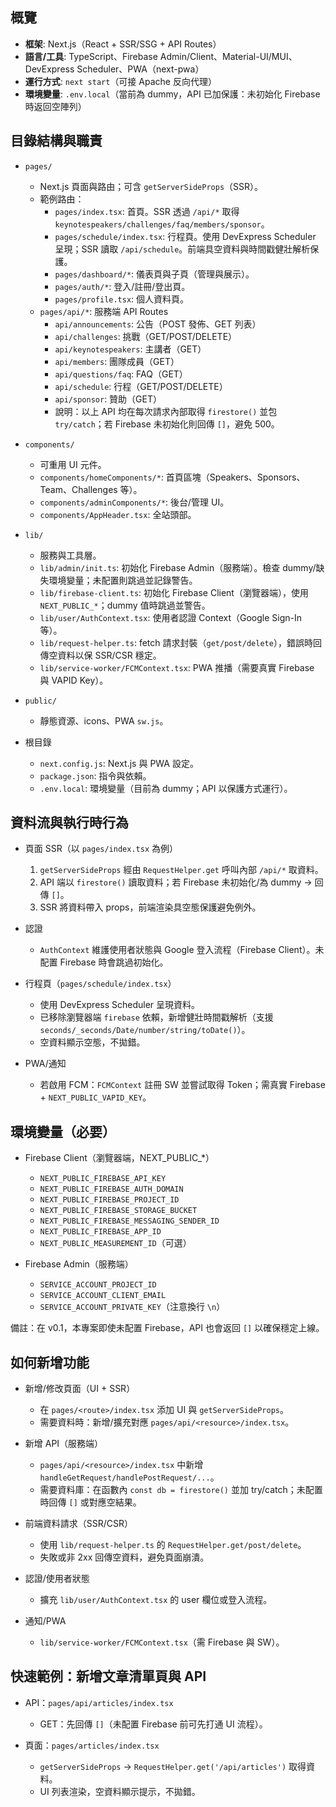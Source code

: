 ## 概覽

- **框架**: Next.js（React + SSR/SSG + API Routes）
- **語言/工具**: TypeScript、Firebase Admin/Client、Material-UI/MUI、DevExpress Scheduler、PWA（next-pwa）
- **運行方式**: `next start`（可接 Apache 反向代理）
- **環境變量**: `.env.local`（當前為 dummy，API 已加保護：未初始化 Firebase 時返回空陣列）

## 目錄結構與職責

- `pages/`
  - Next.js 頁面與路由；可含 `getServerSideProps`（SSR）。
  - 範例路由：
    - `pages/index.tsx`: 首頁。SSR 透過 `/api/*` 取得 `keynotespeakers/challenges/faq/members/sponsor`。
    - `pages/schedule/index.tsx`: 行程頁。使用 DevExpress Scheduler 呈現；SSR 讀取 `/api/schedule`。前端具空資料與時間戳健壯解析保護。
    - `pages/dashboard/*`: 儀表頁與子頁（管理與展示）。
    - `pages/auth/*`: 登入/註冊/登出頁。
    - `pages/profile.tsx`: 個人資料頁。
  - `pages/api/*`: 服務端 API Routes
    - `api/announcements`: 公告（POST 發佈、GET 列表）
    - `api/challenges`: 挑戰（GET/POST/DELETE）
    - `api/keynotespeakers`: 主講者（GET）
    - `api/members`: 團隊成員（GET）
    - `api/questions/faq`: FAQ（GET）
    - `api/schedule`: 行程（GET/POST/DELETE）
    - `api/sponsor`: 贊助（GET）
    - 說明：以上 API 均在每次請求內部取得 `firestore()` 並包 `try/catch`；若 Firebase 未初始化則回傳 `[]`，避免 500。

- `components/`
  - 可重用 UI 元件。
  - `components/homeComponents/*`: 首頁區塊（Speakers、Sponsors、Team、Challenges 等）。
  - `components/adminComponents/*`: 後台/管理 UI。
  - `components/AppHeader.tsx`: 全站頭部。

- `lib/`
  - 服務與工具層。
  - `lib/admin/init.ts`: 初始化 Firebase Admin（服務端）。檢查 dummy/缺失環境變量；未配置則跳過並記錄警告。
  - `lib/firebase-client.ts`: 初始化 Firebase Client（瀏覽器端），使用 `NEXT_PUBLIC_*`；dummy 值時跳過並警告。
  - `lib/user/AuthContext.tsx`: 使用者認證 Context（Google Sign-In 等）。
  - `lib/request-helper.ts`: fetch 請求封裝（`get/post/delete`），錯誤時回傳空資料以保 SSR/CSR 穩定。
  - `lib/service-worker/FCMContext.tsx`: PWA 推播（需要真實 Firebase 與 VAPID Key）。

- `public/`
  - 靜態資源、icons、PWA `sw.js`。

- 根目錄
  - `next.config.js`: Next.js 與 PWA 設定。
  - `package.json`: 指令與依賴。
  - `.env.local`: 環境變量（目前為 dummy；API 以保護方式運行）。

## 資料流與執行時行為

- 頁面 SSR（以 `pages/index.tsx` 為例）
  1. `getServerSideProps` 經由 `RequestHelper.get` 呼叫內部 `/api/*` 取資料。
  2. API 端以 `firestore()` 讀取資料；若 Firebase 未初始化/為 dummy → 回傳 `[]`。
  3. SSR 將資料帶入 props，前端渲染具空態保護避免例外。

- 認證
  - `AuthContext` 維護使用者狀態與 Google 登入流程（Firebase Client）。未配置 Firebase 時會跳過初始化。

- 行程頁（`pages/schedule/index.tsx`）
  - 使用 DevExpress Scheduler 呈現資料。
  - 已移除瀏覽器端 `firebase` 依賴，新增健壯時間戳解析（支援 `seconds/_seconds/Date/number/string/toDate()`）。
  - 空資料顯示空態，不拋錯。

- PWA/通知
  - 若啟用 FCM：`FCMContext` 註冊 SW 並嘗試取得 Token；需真實 Firebase + `NEXT_PUBLIC_VAPID_KEY`。

## 環境變量（必要）

- Firebase Client（瀏覽器端，NEXT_PUBLIC_*）
  - `NEXT_PUBLIC_FIREBASE_API_KEY`
  - `NEXT_PUBLIC_FIREBASE_AUTH_DOMAIN`
  - `NEXT_PUBLIC_FIREBASE_PROJECT_ID`
  - `NEXT_PUBLIC_FIREBASE_STORAGE_BUCKET`
  - `NEXT_PUBLIC_FIREBASE_MESSAGING_SENDER_ID`
  - `NEXT_PUBLIC_FIREBASE_APP_ID`
  - `NEXT_PUBLIC_MEASUREMENT_ID`（可選）

- Firebase Admin（服務端）
  - `SERVICE_ACCOUNT_PROJECT_ID`
  - `SERVICE_ACCOUNT_CLIENT_EMAIL`
  - `SERVICE_ACCOUNT_PRIVATE_KEY`（注意換行 `\n`）

備註：在 v0.1，本專案即使未配置 Firebase，API 也會返回 `[]` 以確保穩定上線。

## 如何新增功能

- 新增/修改頁面（UI + SSR）
  - 在 `pages/<route>/index.tsx` 添加 UI 與 `getServerSideProps`。
  - 需要資料時：新增/擴充對應 `pages/api/<resource>/index.tsx`。

- 新增 API（服務端）
  - `pages/api/<resource>/index.tsx` 中新增 `handleGetRequest/handlePostRequest/...`。
  - 需要資料庫：在函數內 `const db = firestore()` 並加 try/catch；未配置時回傳 `[]` 或對應空結果。

- 前端資料請求（SSR/CSR）
  - 使用 `lib/request-helper.ts` 的 `RequestHelper.get/post/delete`。
  - 失敗或非 2xx 回傳空資料，避免頁面崩潰。

- 認證/使用者狀態
  - 擴充 `lib/user/AuthContext.tsx` 的 user 欄位或登入流程。

- 通知/PWA
  - `lib/service-worker/FCMContext.tsx`（需 Firebase 與 SW）。

## 快速範例：新增文章清單頁與 API

- API：`pages/api/articles/index.tsx`
  - GET：先回傳 `[]`（未配置 Firebase 前可先打通 UI 流程）。

- 頁面：`pages/articles/index.tsx`
  - `getServerSideProps` → `RequestHelper.get('/api/articles')` 取得資料。
  - UI 列表渲染，空資料顯示提示，不拋錯。


